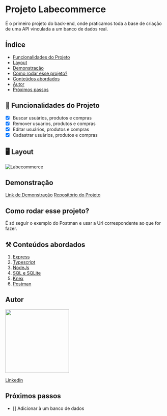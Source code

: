 # **Projeto Labecommerce**

É o primeiro projeto do back-end, onde praticamos toda a base de criação de uma API vinculada a um banco de dados real.

## Índice
- <a href="#-funcionalidades">Funcionalidades do Projeto</a>
- <a href="#-layout">Layout</a>
- <a href="#-demonstracao">Demonstração</a>
- <a href="#-rodar">Como rodar esse projeto?</a>
- <a href="#-conteúdos abordados">Conteúdos abordados</a>
- <a href="#-autor">Autor</a>
- <a href="#-proximos-passos">Próximos passos</a>

## 📱 Funcionalidades do Projeto
- [x] Buscar usuários, produtos e compras
- [x] Remover usuarios, produtos e compras 
- [x] Editar usuários, produtos e compras
- [x] Cadastrar usuários, produtos e compras

## 🖥️ Layout
![Labecommerce](https://user-images.githubusercontent.com/29845719/214396608-ddcfd097-e615-44f9-acbe-f815f9abb83f.png)

## Demonstração
[Link de Demonstração](https://documenter.getpostman.com/view/24823077/2s93RKzw5h)
[Repositório do Projeto](https://documenter.getpostman.com/view/24823077/2s93RKzw5h)


## Como rodar esse projeto?

É só seguir o exemplo do Postman e usar a Url correspondente ao que for fazer.



## ⚒️ Conteúdos abordados
1. [Express](https://expressjs.com/pt-br/)
2. [Typescript](https://www.typescriptlang.org/)
3. [NodeJs](https://nodejs.org/en)
4. [SQL e SQLite](https://maplink.global/blog/o-que-e-api/)
5. [Knex](https://maplink.global/blog/o-que-e-api/)
6. [Postman](https://maplink.global/blog/o-que-e-api/)


## Autor

<img style="width:200px" src="https://github.com/Tonzera10.png"/>

[Linkedin](https://www.linkedin.com/in/ton-mello/)

## Próximos passos
- [] Adicionar à um banco de dados



